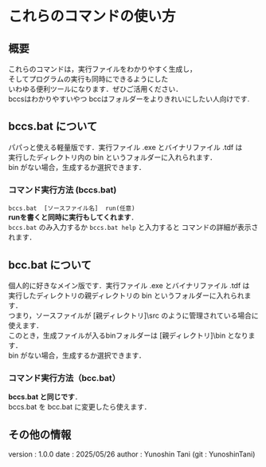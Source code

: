 # これらのコマンドの使い方

## 概要

これらのコマンドは，実行ファイルをわかりやすく生成し，  
そしてプログラムの実行も同時にできるようにした  
いわゆる便利ツールになります．ぜひご活用ください．  
bccsはわかりやすいやつ bccはフォルダーをよりきれいにしたい人向けです.  

## bccs.bat について

パパっと使える軽量版です．実行ファイル .exe とバイナリファイル .tdf は  
実行したディレクトリ内の bin というフォルダーに入れられます．  
bin がない場合，生成するか選択できます．  

### コマンド実行方法 (bccs.bat)

`bccs.bat  [ソースファイル名]  run(任意)`  
**runを書くと同時に実行もしてくれます**．  
`bccs.bat` のみ入力するか `bccs.bat help` と入力すると コマンドの詳細が表示されます．  

## bcc.bat について

個人的に好きなメイン版です．実行ファイル .exe とバイナリファイル .tdf は  
実行したディレクトリの親ディレクトリの bin というフォルダーに入れられます．  
つまり，ソースファイルが [親ディレクトリ]\src のように管理されている場合に使えます．  
このとき，生成ファイルが入るbinフォルダーは [親ディレクトリ]\bin となります．  
bin がない場合，生成するか選択できます．  

### コマンド実行方法（bcc.bat）

**bccs.bat と同じです**．  
bccs.bat を bcc.bat に変更したら使えます．  

## その他の情報

version : 1.0.0
date    : 2025/05/26
author  : Yunoshin Tani (git : YunoshinTani)
